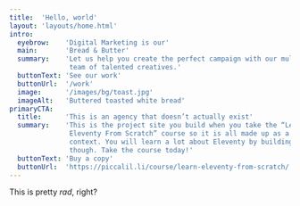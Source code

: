 ```yaml
---
title:  'Hello, world'
layout: 'layouts/home.html'
intro:
  eyebrow:    'Digital Marketing is our'
  main:       'Bread & Butter'
  summary:    'Let us help you create the perfect campaign with our multi-faceted
               team of talented creatives.'
  buttonText: 'See our work'
  buttonUrl:  '/work'
  image:      '/images/bg/toast.jpg'
  imageAlt:   'Buttered toasted white bread'
primaryCTA:
  title:      'This is an agency that doesn’t actually exist'
  summary:    'This is the project site you build when you take the “Learn
               Eleventy From Scratch” course so it is all made up as a pretend
               context. You will learn a lot about Eleventy by building this site
               though. Take the course today!'
  buttonText: 'Buy a copy'
  buttonUrl:  'https://piccalil.li/course/learn-eleventy-from-scratch/'
---
```


This is pretty _rad_, right?
